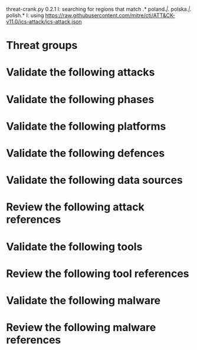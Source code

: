 threat-crank.py 0.2.1
I: searching for regions that match .* poland.*|.* polska.*|.* polish.*
I: using https://raw.githubusercontent.com/mitre/cti/ATT&CK-v11.0/ics-attack/ics-attack.json
# Threat groups


# Validate the following attacks


# Validate the following phases


# Validate the following platforms


# Validate the following defences


# Validate the following data sources


# Review the following attack references


# Validate the following tools


# Review the following tool references


# Validate the following malware


# Review the following malware references


